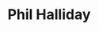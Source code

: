 ---
layout: post
title:  "Phil Halliday"
description: Senior Consultant, artificial intelligence
categories: people
img: PhilHalliday.jpg
color: BF360C
previewonly: true
---
